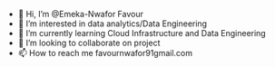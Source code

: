 - 👋 Hi, I’m @Emeka-Nwafor Favour
- 👀 I’m interested in data analytics/Data Engineering
- 🌱 I’m currently learning Cloud Infrastructure and Data Engineering
- 💞️ I’m looking to collaborate on project
- 📫 How to reach me favournwafor91gmail.com

<!---
Fhevus/Fhevus is a ✨ special ✨ repository because its `README.md` (this file) appears on your GitHub profile.
You can click the Preview link to take a look at your changes.
--->
